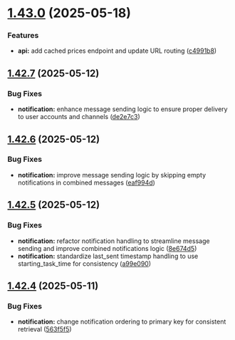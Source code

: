 # [1.43.0](https://github.com/ghorbani-mohammad/Crypto-Assets-Monitoring/compare/v1.42.7...v1.43.0) (2025-05-18)


### Features

* **api:** add cached prices endpoint and update URL routing ([c4991b8](https://github.com/ghorbani-mohammad/Crypto-Assets-Monitoring/commit/c4991b83f8beaf167012532b136f4b4324153d28))



## [1.42.7](https://github.com/ghorbani-mohammad/Crypto-Assets-Monitoring/compare/v1.42.6...v1.42.7) (2025-05-12)


### Bug Fixes

* **notification:** enhance message sending logic to ensure proper delivery to user accounts and channels ([de2e7c3](https://github.com/ghorbani-mohammad/Crypto-Assets-Monitoring/commit/de2e7c39a3631fcbe368488919b92ad0805cc876))



## [1.42.6](https://github.com/ghorbani-mohammad/Crypto-Assets-Monitoring/compare/v1.42.5...v1.42.6) (2025-05-12)


### Bug Fixes

* **notification:** improve message sending logic by skipping empty notifications in combined messages ([eaf994d](https://github.com/ghorbani-mohammad/Crypto-Assets-Monitoring/commit/eaf994dddd4da3fc4845224488fb77956f20cf72))



## [1.42.5](https://github.com/ghorbani-mohammad/Crypto-Assets-Monitoring/compare/v1.42.4...v1.42.5) (2025-05-12)


### Bug Fixes

* **notification:** refactor notification handling to streamline message sending and improve combined notifications logic ([8e674d5](https://github.com/ghorbani-mohammad/Crypto-Assets-Monitoring/commit/8e674d5f1fea3def438e4941feb7568a736e8a74))
* **notification:** standardize last_sent timestamp handling to use starting_task_time for consistency ([a99e090](https://github.com/ghorbani-mohammad/Crypto-Assets-Monitoring/commit/a99e090a13f286961b3e055da0409baed04893d6))



## [1.42.4](https://github.com/ghorbani-mohammad/Crypto-Assets-Monitoring/compare/v1.42.3...v1.42.4) (2025-05-11)


### Bug Fixes

* **notification:** change notification ordering to primary key for consistent retrieval ([563f5f5](https://github.com/ghorbani-mohammad/Crypto-Assets-Monitoring/commit/563f5f5ae82a7e468707479205bbed28ba398ef7))



